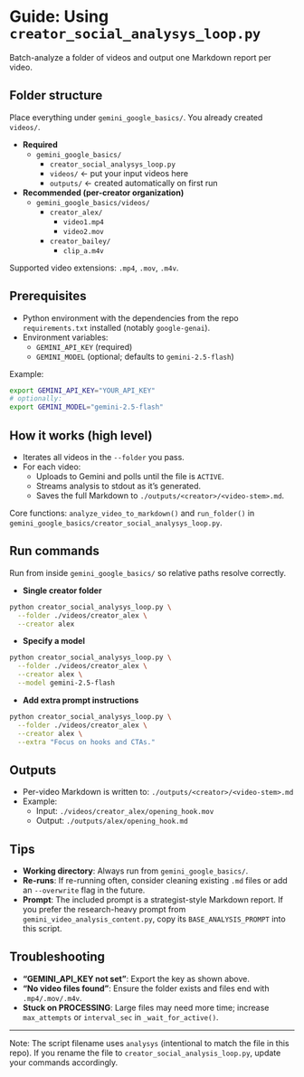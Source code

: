 # Guide: Using `creator_social_analysys_loop.py`

Batch-analyze a folder of videos and output one Markdown report per video.

## Folder structure

Place everything under `gemini_google_basics/`. You already created `videos/`.

- **Required**
  - `gemini_google_basics/`
    - `creator_social_analysys_loop.py`
    - `videos/`               ← put your input videos here
    - `outputs/`              ← created automatically on first run
- **Recommended (per-creator organization)**
  - `gemini_google_basics/videos/`
    - `creator_alex/`
      - `video1.mp4`
      - `video2.mov`
    - `creator_bailey/`
      - `clip_a.m4v`

Supported video extensions: `.mp4`, `.mov`, `.m4v`.

## Prerequisites

- Python environment with the dependencies from the repo `requirements.txt` installed (notably `google-genai`).
- Environment variables:
  - `GEMINI_API_KEY` (required)
  - `GEMINI_MODEL` (optional; defaults to `gemini-2.5-flash`)

Example:
```bash
export GEMINI_API_KEY="YOUR_API_KEY"
# optionally:
export GEMINI_MODEL="gemini-2.5-flash"
```

## How it works (high level)

- Iterates all videos in the `--folder` you pass.
- For each video:
  - Uploads to Gemini and polls until the file is `ACTIVE`.
  - Streams analysis to stdout as it’s generated.
  - Saves the full Markdown to `./outputs/<creator>/<video-stem>.md`.

Core functions: `analyze_video_to_markdown()` and `run_folder()` in `gemini_google_basics/creator_social_analysys_loop.py`.

## Run commands

Run from inside `gemini_google_basics/` so relative paths resolve correctly.

- **Single creator folder**
```bash
python creator_social_analysys_loop.py \
  --folder ./videos/creator_alex \
  --creator alex
```

- **Specify a model**
```bash
python creator_social_analysys_loop.py \
  --folder ./videos/creator_alex \
  --creator alex \
  --model gemini-2.5-flash
```

- **Add extra prompt instructions**
```bash
python creator_social_analysys_loop.py \
  --folder ./videos/creator_alex \
  --creator alex \
  --extra "Focus on hooks and CTAs."
```

## Outputs

- Per-video Markdown is written to: `./outputs/<creator>/<video-stem>.md`
- Example:
  - Input: `./videos/creator_alex/opening_hook.mov`
  - Output: `./outputs/alex/opening_hook.md`

## Tips

- **Working directory**: Always run from `gemini_google_basics/`.
- **Re-runs**: If re-running often, consider cleaning existing `.md` files or add an `--overwrite` flag in the future.
- **Prompt**: The included prompt is a strategist-style Markdown report. If you prefer the research-heavy prompt from `gemini_video_analysis_content.py`, copy its `BASE_ANALYSIS_PROMPT` into this script.

## Troubleshooting

- **“GEMINI_API_KEY not set”**: Export the key as shown above.
- **“No video files found”**: Ensure the folder exists and files end with `.mp4/.mov/.m4v`.
- **Stuck on PROCESSING**: Large files may need more time; increase `max_attempts` or `interval_sec` in `_wait_for_active()`.

---

Note: The script filename uses `analysys` (intentional to match the file in this repo). If you rename the file to `creator_social_analysis_loop.py`, update your commands accordingly.
